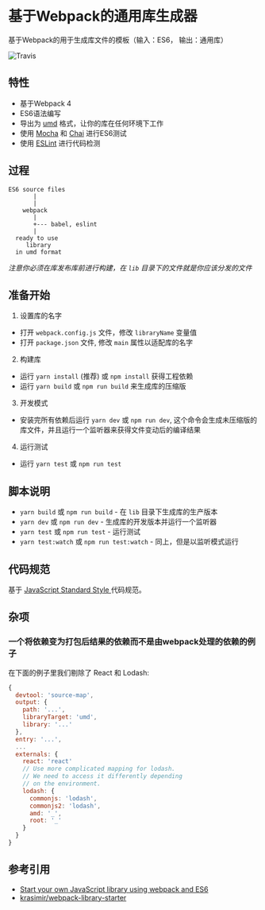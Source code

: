 # 基于Webpack的通用库生成器

基于Webpack的用于生成库文件的模板（输入：ES6， 输出：通用库）

![Travis](https://travis-ci.org/alvisisme/template-webpack-universal-library.svg?branch=master)

## 特性

* 基于Webpack 4
* ES6语法编写
* 导出为 [umd](https://github.com/umdjs/umd) 格式，让你的库在任何环境下工作
* 使用 [Mocha](http://mochajs.org/) 和 [Chai](http://chaijs.com/) 进行ES6测试
* 使用 [ESLint](http://eslint.org/) 进行代码检测

## 过程

```
ES6 source files
       |
       |
    webpack
       |
       +--- babel, eslint
       |
  ready to use
     library
  in umd format
```

*注意你必须在库发布库前进行构建，在 `lib` 目录下的文件就是你应该分发的文件*

## 准备开始

1. 设置库的名字
  * 打开 `webpack.config.js` 文件，修改 `libraryName` 变量值
  * 打开 `package.json` 文件, 修改 `main` 属性以适配库的名字
2. 构建库
  * 运行 `yarn install` (推荐) 或 `npm install` 获得工程依赖
  * 运行 `yarn build` 或 `npm run build` 来生成库的压缩版
3. 开发模式
  * 安装完所有依赖后运行 `yarn dev` 或 `npm run dev`, 这个命令会生成未压缩版的库文件，并且运行一个监听器来获得文件变动后的编译结果
4. 运行测试
  * 运行 `yarn test` 或 `npm run test`

## 脚本说明

* `yarn build` 或 `npm run build` - 在 `lib` 目录下生成库的生产版本
* `yarn dev` 或 `npm run dev` - 生成库的开发版本并运行一个监听器
* `yarn test` 或 `npm run test` - 运行测试
* `yarn test:watch` 或 `npm run test:watch` - 同上，但是以监听模式运行

## 代码规范

基于 [JavaScript Standard Style ](https://standardjs.com/readme-zhcn.html)代码规范。

## 杂项

### 一个将依赖变为打包后结果的依赖而不是由webpack处理的依赖的例子 

在下面的例子里我们剔除了 React 和 Lodash:

```js
{
  devtool: 'source-map',
  output: {
    path: '...',
    libraryTarget: 'umd',
    library: '...'
  },
  entry: '...',
  ...
  externals: {
    react: 'react'
    // Use more complicated mapping for lodash.
    // We need to access it differently depending
    // on the environment.
    lodash: {
      commonjs: 'lodash',
      commonjs2: 'lodash',
      amd: '_',
      root: '_'
    }
  }
}
```

## 参考引用

* [Start your own JavaScript library using webpack and ES6](http://krasimirtsonev.com/blog/article/javascript-library-starter-using-webpack-es6)
* [krasimir/webpack-library-starter](https://github.com/krasimir/webpack-library-starter)
